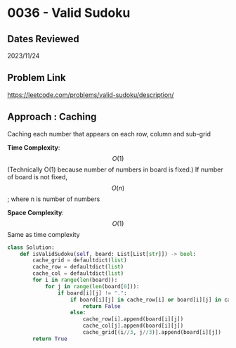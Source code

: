 # 0036 - Valid Sudoku

## Dates Reviewed
2023/11/24

## Problem Link

https://leetcode.com/problems/valid-sudoku/description/

## Approach : Caching

Caching each number that appears on each row, column and sub-grid

**Time Complexity**: $$O(1)$$
(Technically O(1) because number of numbers in board is fixed.)
If number of board is not fixed, $$O(n)$$; where n is number of numbers

**Space Complexity**: $$O(1)$$
Same as time complexity

<TabItem value="python" label="Python">

```python
class Solution:
    def isValidSudoku(self, board: List[List[str]]) -> bool:
        cache_grid = defaultdict(list)
        cache_row = defaultdict(list)
        cache_col = defaultdict(list)
        for i in range(len(board)):
            for j in range(len(board[0])):
                if board[i][j] != ".":
                    if board[i][j] in cache_row[i] or board[i][j] in cache_grid[(i//3, j//3)] or board[i][j] in cache_col[j]:
                        return False
                    else:
                        cache_row[i].append(board[i][j])
                        cache_col[j].append(board[i][j])
                        cache_grid[(i//3, j//3)].append(board[i][j])
        return True
```
</TabItem>
